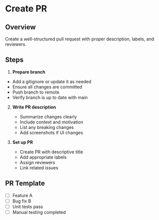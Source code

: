 # Create PR

## Overview
Create a well-structured pull request with proper description, labels, and reviewers.

## Steps
1. **Prepare branch**
-   Add a gitignore or update it as needed
   - Ensure all changes are committed
   - Push branch to remote
   - Verify branch is up to date with main

2. **Write PR description**
   - Summarize changes clearly
   - Include context and motivation
   - List any breaking changes
   - Add screenshots if UI changes

3. **Set up PR**
   - Create PR with descriptive title
   - Add appropriate labels
   - Assign reviewers
   - Link related issues

## PR Template
- [ ] Feature A
- [ ] Bug fix B
- [ ] Unit tests pass
- [ ] Manual testing completed